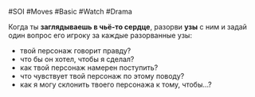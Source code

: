#SOI #Moves #Basic #Watch #Drama 

Когда ты **заглядываешь в чьё-то сердце**, разорви **узы** с ним и задай один вопрос его игроку за каждые разорванные узы: 
-  твой персонаж говорит правду? 
-  что бы он хотел, чтобы я сделал? 
-  как твой персонаж намерен поступить? 
-  что чувствует твой персонаж по этому поводу? 
-  как я могу склонить твоего персонажа к тому, чтобы…?